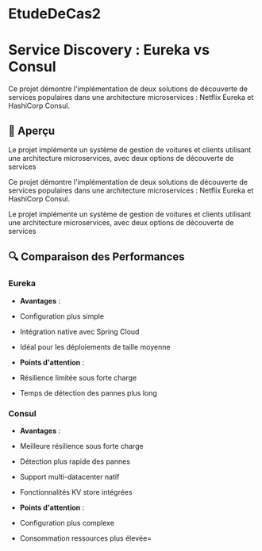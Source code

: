 # EtudeDeCas2
# Service Discovery : Eureka vs Consul

Ce projet démontre l'implémentation de deux solutions de découverte de services populaires dans une architecture microservices : Netflix Eureka et HashiCorp Consul.

## 🌟 Aperçu

Le projet implémente un système de gestion de voitures et clients utilisant une architecture microservices, avec deux options de découverte de services 

Ce projet démontre l'implémentation de deux solutions de découverte de services populaires dans une architecture microservices : Netflix Eureka et HashiCorp Consul.

Le projet implémente un système de gestion de voitures et clients utilisant une architecture microservices, avec deux options de découverte de services 

## 🔍 Comparaison des Performances

### Eureka

- **Avantages** :

- Configuration plus simple
- Intégration native avec Spring Cloud
- Idéal pour les déploiements de taille moyenne

- **Points d'attention** :

- Résilience limitée sous forte charge
- Temps de détection des pannes plus long

### Consul

- **Avantages** :

- Meilleure résilience sous forte charge
- Détection plus rapide des pannes
- Support multi-datacenter natif
- Fonctionnalités KV store intégrées

- **Points d'attention** :

- Configuration plus complexe
- Consommation ressources plus élevée=
